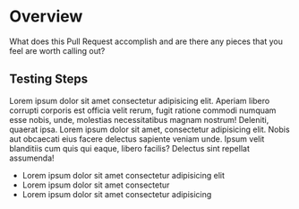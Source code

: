 # Overview

What does this Pull Request accomplish and are there any pieces that you feel are worth calling out?

## Testing Steps

Lorem ipsum dolor sit amet consectetur adipisicing elit. Aperiam libero corrupti corporis est officia velit rerum, fugit ratione commodi numquam esse nobis, unde, molestias necessitatibus magnam nostrum! Deleniti, quaerat ipsa. Lorem ipsum dolor sit amet, consectetur adipisicing elit. Nobis aut obcaecati eius facere delectus sapiente veniam unde. Ipsum velit blanditiis cum quis qui eaque, libero facilis? Delectus sint repellat assumenda!

- Lorem ipsum dolor sit amet consectetur adipisicing elit
- Lorem ipsum dolor sit amet consectetur
- Lorem ipsum dolor sit amet consectetur adipisicing
